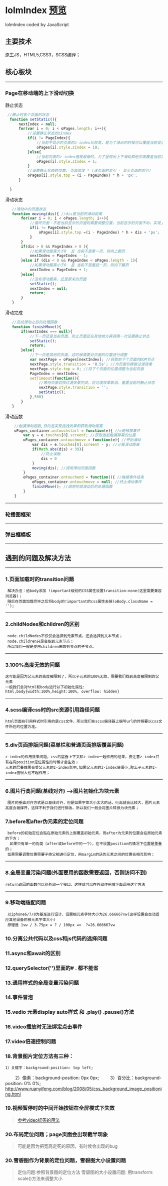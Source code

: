 # lolmIndex [预览](https://feng-sen.github.io/lolmIndex/)
lolmIndex coded by JavaScript
## 主要技术
  原生JS，HTML5,CSS3，SCSS编译；
## 核心板块
---
  ### Page在移动端的上下滑动切换
  静止状态
  ```js
   //静止时各个页面的状态
    function setStatic(){
        nextIndex = null;
        for(var i = 0; i < oPages.length; i++){
            //设置静止状态的zIndex
            if(i != PageIndex){
                //当前不显示的页面的z-index比较高，是为了滑出的时候可以覆盖当前显示的页面
                oPages[i].style.zIndex = 10;
            }else{
                //当前页面的z-index值是最低的，为了呈现出上下滑动其他页面覆盖当前页面的效果
                oPages[i].style.zIndex = 1;             
            }
            //设置静止状态的位置: 页面高度 * (该页面的索引 - 显示页面的索引)
            oPages[i].style.top = (i - PageIndex) * h + 'px'; 
        }    
        
    }
   ```
 滑动状态
 ```js
    //滑动中的页面状态
    function moving(dis){ //dis是当前的滑动距离
        for(var i = 0; i < oPages.length; i++){
            //循环页面：不是当前显示的页面则需要调整位置，当前显示的页面不动，实现上下滑动翻页的效果
            if(i != PageIndex){
                oPages[i].style.top =(i - PageIndex) * h + dis + 'px';
            }        
        }
        if(dis > 0 && PageIndex > 0 ){
            //如果滑动距离大于0  且 当前不是第一页，则向上翻页
            nextIndex = PageIndex - 1;
        }else if (dis < 0 && PageIndex < oPages.length - 1){
            //如果滑动距离小于0  且 当前不是最后一页，则向下翻页
            nextIndex = PageIndex + 1;
        }else{
            //没有滑动距离，还是原来的页面
            setStatic();
            nextIndex = null;
            return;
        }
    }
 ```
 滑动完成
 ```js
    //完成滑动之后的处理函数
    function finishMove(){
        if(nextIndex === null){
            //下一页还是当前页面，防止页面还在其他地方再调用一次设置静止状态
            setStatic();
            return;
        }else{
            //下一页是其他的页面，这时候需要对页面的位置进行调整
            var nextPage = oPages[nextIndex]; //获取到下个页面的DOM节点
            nextPage.style.transition = '0.5s'; //为页面切换做过渡效果
            nextPage.style.top = 0; //将下个页面的位置调整为当前页面
            PageIndex = nextIndex; 
            setTimeout(function(){
                //等待页面切换过渡效果完成，将过渡效果取消，重置当前的静止状态
                nextPage.style.transition = '';
                setStatic();
            },500)   
        }        
    }
```
滑动函数
```js
    //触摸滑动函数,目的是实现拖拽效果和获取滑动距离
    oPages_container.ontouchstart = function(e){ //e是触摸事件
        var y = e.touches[0].screenY; //获取当前触摸屏幕的位置
        oPages_container.ontouchmove = function(e){ //开始滑动
            var dis = e.touches[0].screenY - y; //计算滑动距离
            if(Math.abs(dis) < 39){
                //防止误触
                dis = 0
            }
            moving(dis); //调用滑动页面函数
        }
        oPages_container.ontouchend = function(){ //触摸事件结束
            oPages_container.ontouchmove = null; //终止滑动事件
            finishMove(); //调用完成滑动后的处理函数
        }
    }
```
---
  ### 轮播图框架
---
  ### 弹出框模板
---
## 遇到的问题及解决方法
---
### 1.页面加载时的transition问题
 	 解决办法：给body添加 !important级别的CSS属性设置transition:none(这里需要兼容浏览器)；
 	 随后在页面加载完毕之后将body的!important的css属性去掉(oBody.className = '');
---

### 2.childNodes和children的区别
 	 node.childNodes不仅仅会选择到元素节点，还会选择到文本节点；
 	 node.children只是会取到元素节点；
 	 所以我们一般是使用children来取到节点的子节点。
---
### 3.100%高度无效的问题
	这可能是因为父元素的高度被限制了，所以子元素的100%无效，需要我们找到高度被限制的父元素
	一般我们会对html和body进行以下初始化属性:
	html,body{width:100%,height:100%, overflow: hidden}
---
### 4.scss编译css时的src资源引用路径问题
  	html页面在引用样式时引用的是css文件，所以我们在scss编译器上编写url的时候要以css文件所在的位置为准。
---
### 5.div页面排版问题(菜单栏和普通页面排版覆盖问题)
	z-index的作用效果问题，css的层叠上下文和z-index一起作用的结果，要注意z-index只有在有position定位属性的时候才会生效；
 	元素的层叠效果会受父元素的z-index影响,如果父元素的z-index值很小,那么子元素的z-index值很大也不起作用；
---
### 6.图片行高问题(基线对齐)  -->图片初始化为块元素
 	 图片的垂直对齐方式是以基线对齐，但是如果字体大小太大的话，行高就会比较大，图片元素高度会被撑开，这样不利于我们进行排版，所以我们一般会将图片转换为块元素；
### 7.before和after伪元素的定位问题
 	 before的初始定位会贴在原始元素的上面覆盖初始元素，而after为元素的位置会在原始元素的下方；
	  如果只有单一的伪类（after或before中的一个），在不设置position的情况下位置是重叠的；
 	 如果需要调整位置需要子绝父相进行定位，用margin的话伪元素之间的位置会相互影响；
---
### 8.全局变量污染问题(外面要用的函数需要返回，否则访问不到)
	return返回的函数可以给外部一个接口，这样就可以在外部作用域下面调用这个方法
---
### 9.移动端适配问题
 	 以iphone6/7/8为基准进行设计，设置根元素字体大小为26.666667vw(这样设置会自动适应其他设备的根元素字体大小)
 	 原理是 1vw / 3.75px = ? / 100px =>  ?=26.666667vw
### 10.分离公共代码以及css和js代码的选择问题
### 11.async和await的区别
### 12.querySelector('')里面的# . 都不能省
### 13.通用样式的全局变量污染问题
### 14.事件冒泡
### 15.vedio 元素display auto样式 和 .play() .pause()方法
### 16.video播放时无法绑定点击事件
### 17.video倍速控制问题
### 18.背景图片定位方法有三种：
	1）关键字：background-position: top left;
　　	2）像素：background-position: 0px 0px;
　　	3）百分比：background-position: 0% 0%;
	http://www.ruanyifeng.com/blog/2008/05/css_background_image_positioning.html
### 19.视频暂停时的中间开始按钮在全屏模式下失效
> [参考video标签的用法](https://developer.mozilla.org/zh-CN/docs/Web/API/HTMLMediaElement)
### 20.布局定位问题；page页面会出现截半现象
> 可能是因为把宽高定死的原因，有时候会出现的bug
### 20.雪碧图作为背景的定位问题，雪碧图大小设置问题
> 定位问题:参照背景图的定位方法
> 雪碧图的大小设置问题: 用transform: scale()方法来调整大小
